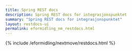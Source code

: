 ```yaml
---
title: Spring REST docs
description: Spring REST docs for integrasjonspunktet
summary: "Spring REST docs for integrasjonspunktet"
layout: restdocs-ui
permalink: eformidling_nm_restdocs.html
---
```


{% include /eformidling/nextmove/restdocs.html %}


